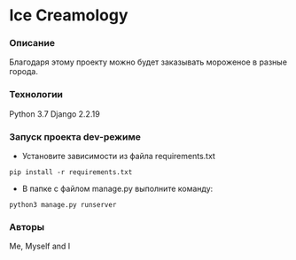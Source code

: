 # Ice Creamology
### Описание
Благодаря этому проекту можно будет заказывать мороженое в разные города.
### Технологии
Python 3.7
Django 2.2.19
### Запуск проекта dev-режиме
- Установите зависимости из файла requirements.txt
```
pip install -r requirements.txt
``` 
- В папке с файлом manage.py выполните команду:
```
python3 manage.py runserver
```
### Авторы
Me, Myself and I
